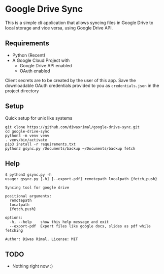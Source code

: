 # Google Drive Sync

This is a simple cli application that allows syncing files in Google Drive
to local storage and vice versa, using Google Drive API.

## Requirements
* Python (Recent)
* A Google Cloud Project with
    * Google Drive API enabled
    * OAuth enabled

Client secrets are to be created by the user of this app. Save the downloadable
OAuth credentials provided to you as `credentials.json` in the project directory

## Setup
Quick setup for unix like systems
```
git clone https://github.com/diwasrimal/google-drive-sync.git
cd google-drive-sync
python3 -m venv venv
. venv/bin/activate
pip3 install -r requirements.txt
python3 gsync.py /Documents/backup ~/Documents/backup fetch
```

## Help
```console
$ python3 gsync.py -h
usage: gsync.py [-h] [--export-pdf] remotepath localpath {fetch,push}

Syncing tool for google drive

positional arguments:
  remotepath
  localpath
  {fetch,push}

options:
  -h, --help    show this help message and exit
  --export-pdf  Export files like google docs, slides as pdf while fetching

Author: Diwas Rimal, License: MIT
```

## TODO
* Nothing right now :)